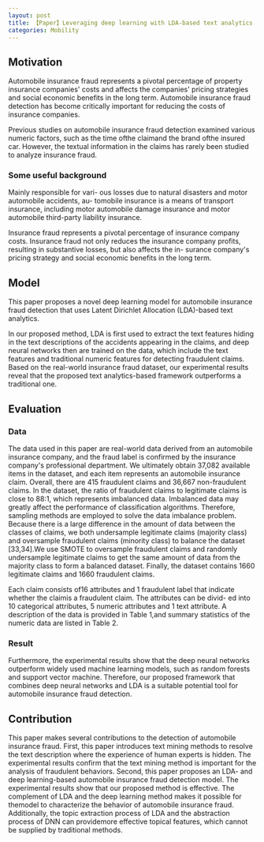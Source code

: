 ```yaml
---
layout: post
title: 【Paper】Leveraging deep learning with LDA-based text analytics to detect automobile insurance fraud
categories: Mobility
---
```


## Motivation

Automobile insurance fraud represents a pivotal percentage of property insurance companies' costs and affects the companies' pricing strategies and social economic benefits in the long term. Automobile insurance fraud detection has become critically important for reducing the costs of insurance companies.

Previous studies on automobile insurance fraud detection examined various numeric factors, such as the time ofthe claimand the brand ofthe insured car. However, the textual information in the claims has rarely been studied to analyze insurance fraud. 

### Some useful background

Mainly responsible for vari- ous losses due to natural disasters and motor automobile accidents, au- tomobile insurance is a means of transport insurance, including motor automobile damage insurance and motor automobile third-party liability insurance. 

Insurance fraud represents a pivotal percentage of insurance company costs. Insurance fraud not only reduces the insurance company profits, resulting in substantive losses, but also affects the in- surance company's pricing strategy and social economic benefits in the long term.

## Model

This paper proposes a novel deep learning model for automobile insurance fraud detection that uses Latent Dirichlet Allocation (LDA)-based text analytics.

In our proposed method, LDA is first used to extract the text features hiding in the text descriptions of the accidents appearing in the claims, and deep neural networks then are trained on the data, which include the text features and traditional numeric features for detecting fraudulent claims. Based on the real-world insurance fraud dataset, our experimental results reveal that the proposed text analytics-based framework outperforms a traditional one. 

## Evaluation

### Data

The data used in this paper are real-world data derived from an automobile insurance company, and the fraud label is confirmed by the insurance company's professional department. We ultimately obtain 37,082 available items in the dataset, and each item represents an automobile insurance claim. Overall, there are 415 fraudulent claims and 36,667 non-fraudulent claims. In the dataset, the ratio of fraudulent claims to legitimate claims is close to 88:1, which represents imbalanced data. Imbalanced data may greatly affect the performance of classification algorithms. Therefore, sampling methods are employed to solve the data imbalance problem. Because there is a large difference in the amount of data between the classes of claims, we both undersample legitimate claims (majority class) and oversample fraudulent claims (minority class) to balance the dataset [33,34].We use SMOTE to oversample fraudulent claims and randomly undersample legitimate claims to get the same amount of data from the majority class to form a balanced dataset. Finally, the dataset contains 1660 legitimate claims and 1660 fraudulent claims. 

Each claim consists of16 attributes and 1 fraudulent label that indicate whether the claimis a fraudulent claim. The attributes can be divid- ed into 10 categorical attributes, 5 numeric attributes and 1 text attribute. A description of the data is provided in Table 1,and summary statistics of the numeric data are listed in Table 2. 

### Result
Furthermore, the experimental results show that the deep neural networks outperform widely used machine learning models, such as random forests and support vector machine. Therefore, our proposed framework that combines deep neural networks and LDA is a suitable potential tool for automobile insurance fraud detection.

## Contribution

This paper makes several contributions to the detection of automobile insurance fraud. First, this paper introduces text mining methods to resolve the text description where the experience of human experts is hidden. The experimental results confirm that the text mining method is important for the analysis of fraudulent behaviors. Second, this paper proposes an LDA- and deep learning-based automobile insurance fraud detection model. The experimental results show that our proposed method is effective. The complement of LDA and the deep learning method makes it possible for themodel to characterize the behavior of automobile insurance fraud. Additionally, the topic extraction process of LDA and the abstraction process of DNN can providemore effective topical features, which cannot be supplied by traditional methods.



